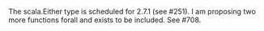The scala.Either type is scheduled for 2.7.1 (see #251). I am proposing two more functions forall and exists to be included.
See #708.
